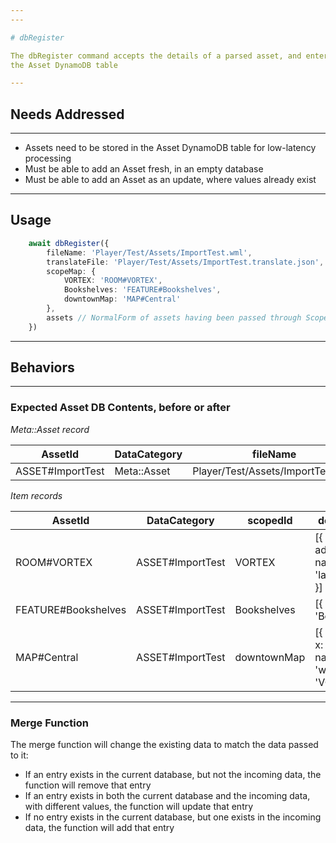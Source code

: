 ```yaml
---
---

# dbRegister

The dbRegister command accepts the details of a parsed asset, and enters them into
the Asset DynamoDB table

---
```


## Needs Addressed

---

- Assets need to be stored in the Asset DynamoDB table for low-latency processing
- Must be able to add an Asset fresh, in an empty database
- Must be able to add an Asset as an update, where values already exist


---

## Usage


```ts
    await dbRegister({
        fileName: 'Player/Test/Assets/ImportTest.wml',
        translateFile: 'Player/Test/Assets/ImportTest.translate.json',
        scopeMap: {
            VORTEX: 'ROOM#VORTEX',
            Bookshelves: 'FEATURE#Bookshelves',
            downtownMap: 'MAP#Central'
        },
        assets // NormalForm of assets having been passed through ScopeMap.translateNormalForm
    })
```

---

## Behaviors

---

### Expected Asset DB Contents, before or after

*Meta::Asset record*

| AssetId | DataCategory | fileName | translateFile | name | zone |
| --- | --- | --- | --- | --- | --- |
| ASSET#ImportTest | Meta::Asset | Player/Test/Assets/ImportTest.wml | Player/Test/Assets/ImportTest.translate.json | ImportTest | Personal |

*Item records*

| AssetId | DataCategory | scopedId | defaultAppearances |
| --- | --- | --- | --- |
| ROOM#VORTEX | ASSET#ImportTest | VORTEX | [{ render: [': test addition'], exits: [{ name: 'welcome', to: 'layerAWelcomeRoom' }] }]
| FEATURE#Bookshelves | ASSET#ImportTest | Bookshelves | [{ name: 'Bookshelves' }]
| MAP#Central | ASSET#ImportTest | downtownMap | [{ rooms: { VORTEX: { x: 0, y: 0 } }, exits: [{ name: 'vortex', from: 'welcome', to: 'VORTEX' }] }]

---

### Merge Function

The merge function will change the existing data to match the data passed to it:

- If an entry exists in the current database, but not the incoming data, the function will remove that entry
- If an entry exists in both the current database and the incoming data, with different values, the function will update that entry
- If no entry exists in the current database, but one exists in the incoming data, the function will add that entry